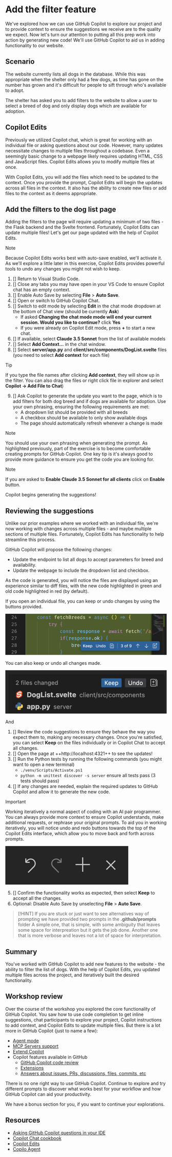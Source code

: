 # Add the filter feature

We've explored how we can use GitHub Copilot to explore our project and to provide context to ensure the suggestions we receive are to the quality we expect. Now let's turn our attention to putting all this prep work into action by generating new code! We'll use GitHub Copilot to aid us in adding functionality to our website.

## Scenario

The website currently lists all dogs in the database. While this was appropriate when the shelter only had a few dogs, as time has gone on the number has grown and it's difficult for people to sift through who's available to adopt. 

The shelter has asked you to add filters to the website to allow a user to select a breed of dog and only display dogs which are available for adoption.

## Copilot Edits

Previously we utilized Copilot chat, which is great for working with an individual file or asking questions about our code. However, many updates necessitate changes to multiple files throughout a codebase. Even a seemingly basic change to a webpage likely requires updating HTML, CSS and JavaScript files. Copilot Edits allows you to modify multiple files at once.

With Copilot Edits, you will add the files which need to be updated to the context. Once you provide the prompt, Copilot Edits will begin the updates across all files in the context. It also has the ability to create new files or add files to the context as it deems appropriate.

## Add the filters to the dog list page

Adding the filters to the page will require updating a minimum of two files - the Flask backend and the Svelte frontend. Fortunately, Copilot Edits can update multiple files! Let's get our page updated with the help of Copilot Edits.

> [!NOTE]
> Because Copilot Edits works best with auto-save enabled, we'll activate it. As we'll explore a little later in this exercise, Copilot Edits provides powerful tools to undo any changes you might not wish to keep.

1. []  Return to Visual Studio Code.
2. []  Close any tabs you may have open in your VS Code to ensure Copilot chat has an empty context.
3. []  Enable Auto Save by selecting **File** > **Auto Save**.
4. []  Open or switch to GitHub Copilot Chat.
5. []  Switch to edit mode by selecting **Edit** in the chat mode dropdown at the bottom of Chat view (should be currently **Ask**)
    - If asked **Changing the chat mode mode will end your current session. Would you like to continue?** click **Yes**
    - If you were already on Copilot Edit mode, press **+** to start a new chat.
6. []  If available, select **Claude 3.5 Sonnet** from the list of available models
7. []  Select **Add Context...** in the chat window.
8. []  Select **server/app.py** and **client/src/components/DogList.svelte** files (you need to select **Add context** for each file) 

> [!TIP]
> If you type the file names after clicking **Add context**, they will show up in the filter. You can also drag the files or right click file in explorer and select **Copilot -> Add File to Chat**)

9. []  Ask Copilot to generate the update you want to the page, which is to add filters for both dog breed and if dogs are available for adoption. Use your own phrasing, ensuring the following requirements are met:
    - A dropdown list should be provided with all breeds
    - A checkbox should be available to only show available dogs
    - The page should automatically refresh whenever a change is made

> [!NOTE]
> You should use your own phrasing when generating the prompt. As highlighted previously, part of the exercise is to become comfortable creating prompts for GitHub Copilot. One key tip is it's always good to provide more guidance to ensure you get the code you are looking for.

> [!NOTE]
> If you are asked to **Enable Claude 3.5 Sonnet for all clients** click on **Enable** button.

Copilot begins generating the suggestions!

## Reviewing the suggestions

Unlike our prior examples where we worked with an individual file, we're now working with changes across multiple files - and maybe multiple sections of multiple files. Fortunately, Copilot Edits has functionality to help streamline this process.

GitHub Copilot will propose the following changes:

- Update the endpoint to list all dogs to accept parameters for breed and availability.
- Update the webpage to include the dropdown list and checkbox.

As the code is generated, you will notice the files are displayed using an experience similar to diff files, with the new code highlighted in green and old code highlighted in red (by default).

If you open an individual file, you can keep or undo changes by using the buttons provided.

![Screenshot of keep/undo interface for an individual file](./images/copilot-edits-keep-undo-file.png)

You can also keep or undo all changes made.

![Screenshot of keep/discard interface on the chat window](./images/copilot-edits-keep-undo-global.png)

And

1. []  Review the code suggestions to ensure they behave the way you expect them to, making any necessary changes. Once you're satisfied, you can select **Keep** on the files individually or in Copilot Chat to accept all changes.
2. []  Open the page at ++http://localhost:4321++ to see the updates!
3. []  Run the Python tests by running the following commands (you might want to open a new terminal)
   - `./venv/Scripts/Activate.ps1`
   - `python -m unittest discover -s server` ensure all tests pass (3 tests should pass)
4. []  If any changes are needed, explain the required updates to GitHub Copilot and allow it to generate the new code.

> [!IMPORTANT]
> Working iteratively a normal aspect of coding with an AI pair programmer. You can always provide more context to ensure Copilot understands, make additional requests, or rephrase your original prompts. To aid you in working iteratively, you will notice undo and redo buttons towards the top of the Copilot Edits interface, which allow you to move back and forth across prompts.
>
> ![Screenshot of the undo/redo buttons](./images/copilot-edits-history.png)

5. []  Confirm the functionality works as expected, then select **Keep** to accept all the changes.
6. Optional: Disable Auto Save by unselecting **File** > **Auto Save**.

> [!HINT]
> If you are stuck or just want to see alternatives way of prompting we have provided two prompts in the **.github/prompts** folder
> A simple one, that is simple, with some ambiguity that leaves some space for interpreation but it gets the job done. Another one that is more verbose and leaves not a lot of space for interpretation.

## Summary

You've worked with GitHub Copilot to add new features to the website - the ability to filter the list of dogs. With the help of Copilot Edits, you updated multiple files across the project, and iteratively built the desired functionality.

## Workshop review

Over the course of the workshop you explored the core functionality of GitHub Copilot. You saw how to use code completion to get inline suggestions, chat participants to explore your project, Copilot instructions to add context, and Copilot Edits to update multiple files. But there is a lot more in GitHub Copilot (just to name a few):
- [Agent mode][copilot-agent]
- [MCP Servers support][MCP-server]
- [Extend Copilot][Extensibility-VS-Code]
- Copilot features available in GitHub
  - [GitHub Copilot code review][code-review]
  - [Extensions][copilot-extensions]
  - [Answers about issues, PRs, discussions, files, commits, etc][asking-github-copilot-questions]

There is no one right way to use GitHub Copilot. Continue to explore and try different prompts to discover what works best for your workflow and how GitHub Copilot can aid your productivity.

We have a bonus section for you, if you want to continue your explorations.

## Resources

- [Asking GitHub Copilot questions in your IDE][copilot-ask]
- [Copilot Chat cookbook][copilot-cookbook]
- [Copilot Edits][copilot-edits]
- [Copilo Agent][copilot-agent]

[copilot-ask]: https://docs.github.com/en/copilot/using-github-copilot/copilot-chat/asking-github-copilot-questions-in-your-ide
[copilot-cookbook]: https://docs.github.com/en/copilot/copilot-chat-cookbook
[copilot-edits]: https://code.visualstudio.com/docs/copilot/copilot-edits
[copilot-agent]: https://code.visualstudio.com/docs/copilot/chat/chat-agent-mode
[MCP-server]: https://code.visualstudio.com/docs/copilot/chat/mcp-servers
[Extensibility-VS-Code]: https://code.visualstudio.com/docs/copilot/copilot-extensibility-overview
[code-review]: https://docs.github.com/en/copilot/using-github-copilot/code-review/using-copilot-code-review?tool=webui
[copilot-extensions]: https://github.com/features/copilot/extensions
[asking-github-copilot-questions]: https://docs.github.com/en/enterprise-cloud@latest/copilot/using-github-copilot/copilot-chat/asking-github-copilot-questions-in-github
